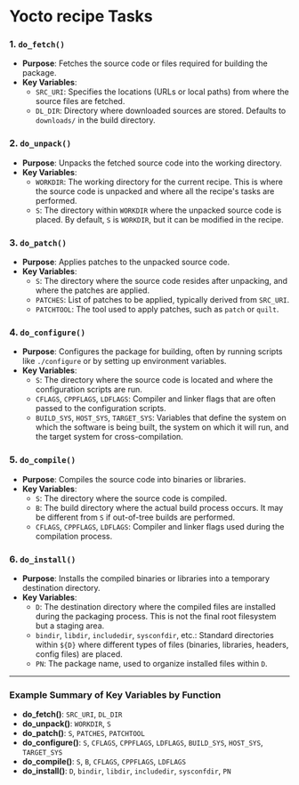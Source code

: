 # Yocto recipe Tasks
### 1. `do_fetch()`
- **Purpose**: Fetches the source code or files required for building the package.
- **Key Variables**:
  - `SRC_URI`: Specifies the locations (URLs or local paths) from where the source files are fetched.
  - `DL_DIR`: Directory where downloaded sources are stored. Defaults to `downloads/` in the build directory.

### 2. `do_unpack()`
- **Purpose**: Unpacks the fetched source code into the working directory.
- **Key Variables**:
  - `WORKDIR`: The working directory for the current recipe. This is where the source code is unpacked and where all the recipe's tasks are performed.
  - `S`: The directory within `WORKDIR` where the unpacked source code is placed. By default, `S` is `WORKDIR`, but it can be modified in the recipe.

### 3. `do_patch()`
- **Purpose**: Applies patches to the unpacked source code.
- **Key Variables**:
  - `S`: The directory where the source code resides after unpacking, and where the patches are applied.
  - `PATCHES`: List of patches to be applied, typically derived from `SRC_URI`.
  - `PATCHTOOL`: The tool used to apply patches, such as `patch` or `quilt`.

### 4. `do_configure()`
- **Purpose**: Configures the package for building, often by running scripts like `./configure` or by setting up environment variables.
- **Key Variables**:
  - `S`: The directory where the source code is located and where the configuration scripts are run.
  - `CFLAGS`, `CPPFLAGS`, `LDFLAGS`: Compiler and linker flags that are often passed to the configuration scripts.
  - `BUILD_SYS`, `HOST_SYS`, `TARGET_SYS`: Variables that define the system on which the software is being built, the system on which it will run, and the target system for cross-compilation.

### 5. `do_compile()`
- **Purpose**: Compiles the source code into binaries or libraries.
- **Key Variables**:
  - `S`: The directory where the source code is compiled.
  - `B`: The build directory where the actual build process occurs. It may be different from `S` if out-of-tree builds are performed.
  - `CFLAGS`, `CPPFLAGS`, `LDFLAGS`: Compiler and linker flags used during the compilation process.

### 6. `do_install()`
- **Purpose**: Installs the compiled binaries or libraries into a temporary destination directory.
- **Key Variables**:
  - `D`: The destination directory where the compiled files are installed during the packaging process. This is not the final root filesystem but a staging area.
  - `bindir`, `libdir`, `includedir`, `sysconfdir`, etc.: Standard directories within `${D}` where different types of files (binaries, libraries, headers, config files) are placed.
  - `PN`: The package name, used to organize installed files within `D`.

---

### Example Summary of Key Variables by Function

- **do_fetch()**: `SRC_URI`, `DL_DIR`
- **do_unpack()**: `WORKDIR`, `S`
- **do_patch()**: `S`, `PATCHES`, `PATCHTOOL`
- **do_configure()**: `S`, `CFLAGS`, `CPPFLAGS`, `LDFLAGS`, `BUILD_SYS`, `HOST_SYS`, `TARGET_SYS`
- **do_compile()**: `S`, `B`, `CFLAGS`, `CPPFLAGS`, `LDFLAGS`
- **do_install()**: `D`, `bindir`, `libdir`, `includedir`, `sysconfdir`, `PN`

